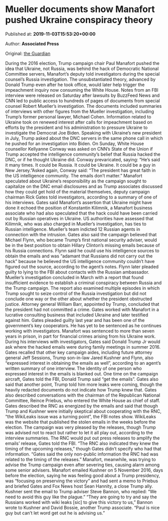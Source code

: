 
# Mueller documents show Manafort pushed Ukraine conspiracy theory

Published at: **2019-11-03T15:53:20+00:00**

Author: **Associated Press**

Original: [the Guardian](https://www.theguardian.com/us-news/2019/nov/03/mueller-documents-manafort-ukraine-donald-trump)

During the 2016 election, Trump campaign chair Paul Manafort pushed the idea that Ukraine, not Russia, was behind the hack of Democratic National Committee servers, Manafort’s deputy told investigators during the special counsel’s Russia investigation.
The unsubstantiated theory, advanced by Donald Trump even after he took office, would later help trigger the impeachment inquiry now consuming the White House.
Notes from an FBI interview were released on Saturday after lawsuits by BuzzFeed News and CNN led to public access to hundreds of pages of documents from special counsel Robert Mueller’s investigation. The documents included summaries of interviews with other figures from the Mueller investigation, including Trump’s former personal lawyer, Michael Cohen.
Information related to Ukraine took on renewed interest after calls for impeachment based on efforts by the president and his administration to pressure Ukraine to investigate the Democrat Joe Biden. Speaking with Ukraine’s new president in July, Trump asked about the DNC servers in the same phone call in which he pushed for an investigation into Biden.
On Sunday, White House counsellor Kellyanne Conway was asked on CNN’s State of the Union if Trump accepted the intelligence community’s belief that Russia hacked the DNC, or if he thought Ukraine did.
Conway prevaricated, saying: “He’s said it many times. It could be Russia. It could be Ukraine. It could be a guy in New Jersey.”Asked again, Conway said: “The president has great faith in the US intelligence community. The emails don’t matter.”
Manafort speculated about Ukraine’s responsibility as the campaign sought to capitalize on the DNC email disclosures and as Trump associates discussed how they could get hold of the material themselves, deputy campaign chairman Rick Gates told investigators, according to a summary of one of his interviews.
Gates said Manafort’s assertion that Ukraine might have done it echoed the position of Konstantin Kilimnik, a Manafort business associate who had also speculated that the hack could have been carried out by Russian operatives in Ukraine.
US authorities have assessed that Kilimnik, who was also charged in Mueller’s investigation, has ties to Russian intelligence. Mueller’s team indicted 12 Russian agents in connection with the intrusion.
Gates also said the campaign believed that Michael Flynn, who became Trump’s first national security adviser, would be in the best position to obtain Hillary Clinton’s missing emails because of his Russia connections.
Flynn said he could use his intelligence sources to obtain the emails and was “adamant that Russians did not carry out the hack” because he believed the US intelligence community couldn’t have figured out the source, according to the agent’s notes. Flynn later pleaded guilty to lying to the FBI about contacts with the Russian ambassador.
Mueller’s investigation concluded in March with a report that found insufficient evidence to establish a criminal conspiracy between Russia and the Trump campaign.
The report also examined multiple episodes in which Trump sought to seize control of the Russia investigation but did not conclude one way or the other about whether the president obstructed justice. Attorney general William Barr, appointed by Trump, concluded that the president had not committed a crime.
Gates worked with Manafort in a lucrative consulting business that included Ukraine and later testified against him. Gates pleaded guilty last year and has been one of the government’s key cooperators. He has yet to be sentenced as he continues working with investigators. Manafort was sentenced to more than seven years in prison, in part for financial crimes arising from his Ukraine work.
During his interviews with investigators, Gates said Donald Trump Jr would ask where the hacked emails were during family meetings in summer 2016. Gates recalled that other key campaign aides, including future attorney general Jeff Sessions, Trump son-in-law Jared Kushner and Flynn, also “expressed interest in obtaining the emails as well”, according to an agent’s written summary of one interview.
The identity of one person who expressed interest in the emails is blanked out.
One time on the campaign aircraft, Gates told the FBI, Donald Trump said “get the emails”. Gates also said that another point, Trump told him more leaks were coming, though the heavily redacted documents do not indicate how Trump knew that.
Gates also described conversations with the chairman of the Republican National Committee, Reince Priebus, who entered the White House as chief of staff. Gates described the RNC as energized by the emails and said that though Trump and Kushner were initially skeptical about cooperating with the RNC, “the WikiLeaks issue was a turning point”, the FBI notes show. WikiLeaks was the website that published the stolen emails in the weeks before the election.
The campaign was very pleased by the releases, though Trump was advised not to react but rather to let it all play out, according to the interview summaries.
The RNC would put out press releases to amplify the emails’ release, Gates told the FBI.
“The RNC also indicated they knew the timing of the upcoming releases,” though Gates didn’t specify who had that information. “Gates said the only non-public information the RNC had was related to the timing of the releases.”
Manafort, meanwhile, was trying to advise the Trump campaign even after severing ties, causing alarm among some senior advisers.
Manafort emailed Kushner on 5 November 2016, days before the election, saying he was feeling good about a Trump presidency, was “focusing on preserving the victory” and had sent a memo to Priebus and briefed Gates and Fox News host Sean Hannity, a close Trump ally.
Kushner sent the email to Trump adviser Steve Bannon, who replied: “We need to avoid this guy like the plague.”
“They are going to try and say the Russians worked with wiki leaks [sic] to give this victory to us,” Bannon wrote to Kushner and David Bossie, another Trump associate. “Paul is nice guy but can’t let word get out he is advising us.”
